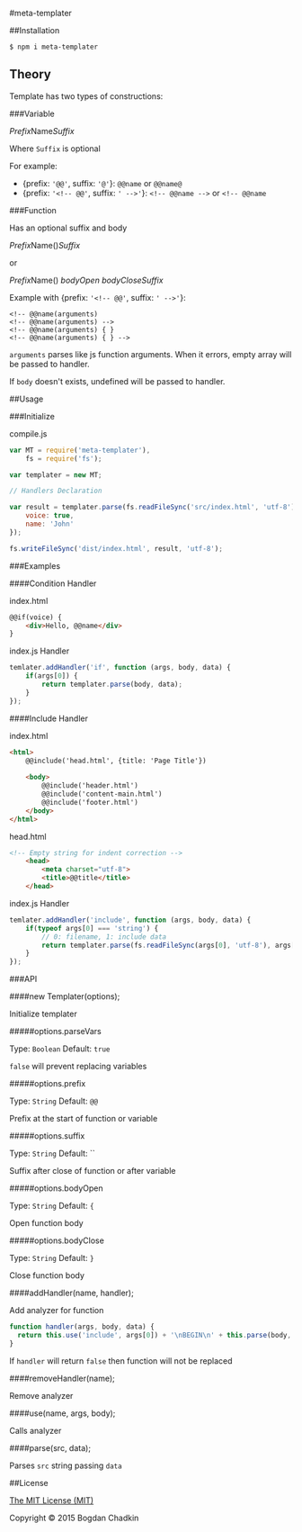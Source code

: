 #meta-templater

##Installation

```
$ npm i meta-templater
```

## Theory

Template has two types of constructions:

###Variable

*Prefix*Name*Suffix*

Where `Suffix` is optional

For example:
- {prefix: `'@@'`, suffix: `'@'`}: `@@name` or `@@name@`
- {prefix: `'<!-- @@'`, suffix: `' -->'`}: `<!-- @@name -->` or `<!-- @@name`

###Function

Has an optional suffix and body

*Prefix*Name()*Suffix*

or

*Prefix*Name() *bodyOpen* *bodyCloseSuffix*

Example with {prefix: `'<!-- @@'`, suffix: `' -->'`}:

```
<!-- @@name(arguments)
<!-- @@name(arguments) -->
<!-- @@name(arguments) { }
<!-- @@name(arguments) { } -->
```

`arguments` parses like js function arguments. When it errors, empty array will be passed to handler.

If `body` doesn't exists, undefined will be passed to handler.


##Usage

###Initialize

compile.js
```js
var MT = require('meta-templater'),
    fs = require('fs');

var templater = new MT;

// Handlers Declaration

var result = templater.parse(fs.readFileSync('src/index.html', 'utf-8'), {
	voice: true,
	name: 'John'
});

fs.writeFileSync('dist/index.html', result, 'utf-8');
```

###Examples

####Condition Handler

index.html
```html
@@if(voice) {
	<div>Hello, @@name</div>
}
```

index.js Handler
```js
temlater.addHandler('if', function (args, body, data) {
	if(args[0]) {
		return templater.parse(body, data);
	}
});
```

####Include Handler

index.html
```html
<html>
	@@include('head.html', {title: 'Page Title'})
	
	<body>
		@@include('header.html')
		@@include('content-main.html')
		@@include('footer.html')
	</body>
</html>
```

head.html
```html
<!-- Empty string for indent correction -->
	<head>
		<meta charset="utf-8">
		<title>@@title</title>
	</head>

```

index.js Handler
```js
temlater.addHandler('include', function (args, body, data) {
	if(typeof args[0] === 'string') {
		// 0: filename, 1: include data
		return templater.parse(fs.readFileSync(args[0], 'utf-8'), args[1]);
	}
});
```


###API

####new Templater(options);

Initialize templater

#####options.parseVars

Type: `Boolean` Default: `true`

`false` will prevent replacing variables

#####options.prefix

Type: `String` Default: `@@`

Prefix at the start of function or variable

#####options.suffix

Type: `String` Default: ``

Suffix after close of function or after variable

#####options.bodyOpen

Type: `String` Default: `{`

Open function body

#####options.bodyClose

Type: `String` Default: `}`

Close function body

####addHandler(name, handler);

Add analyzer for function

```js
function handler(args, body, data) {
  return this.use('include', args[0]) + '\nBEGIN\n' + this.parse(body, data) + '\nEND';
}
```

If `handler` will return `false` then function will not be replaced

####removeHandler(name);

Remove analyzer


####use(name, args, body);

Calls analyzer

####parse(src, data);

Parses `src` string passing `data`


##License

[The MIT License (MIT)](LICENSE)

Copyright &copy; 2015 Bogdan Chadkin
